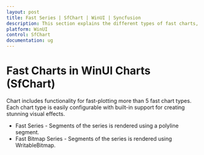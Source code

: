 ```yaml
---
layout: post
title: Fast Series | SfChart | WinUI | Syncfusion
description: This section explains the different types of fast charts, including FastLine, FastLineBitmap, FastColumnBitmap, FastScatterBitmap, FastStepLineBitmap and its properties.
platform: WinUI
control: SfChart
documentation: ug
---
```


# Fast Charts in WinUI Charts (SfChart)

Chart includes functionality for fast-plotting more than 5 fast chart types. Each chart type is easily configurable with built-in support for creating stunning visual effects.

* Fast Series - Segments of the series is rendered using a polyline segment.
* Fast Bitmap Series - Segments of the series is rendered using WritableBitmap.